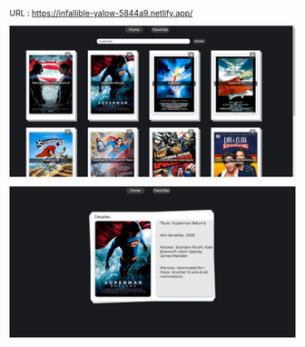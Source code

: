 URL : https://infallible-yalow-5844a9.netlify.app/
<p align="rigth">
 <img src='1.png'</img>
</p>
<p align="rigth">
 <img src='2.png'</img>
</p>
